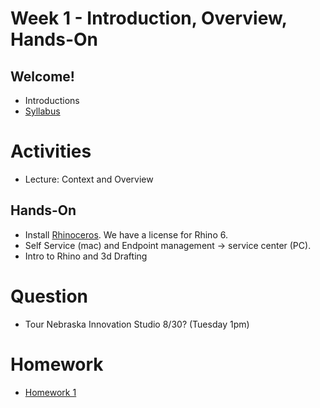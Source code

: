 # Week 1 - Introduction, Overview, Hands-On
## Welcome!
- Introductions
- [Syllabus](/README.md)

# Activities
- Lecture: Context and Overview

## Hands-On
- Install [Rhinoceros](https://www.rhino3d.com/). We have a license for Rhino 6.
- Self Service (mac) and Endpoint management -> service center (PC).
- Intro to Rhino and 3d Drafting

# Question
- Tour Nebraska Innovation Studio 8/30? (Tuesday 1pm)

# Homework
- [Homework 1](/hw/hw1.md)
